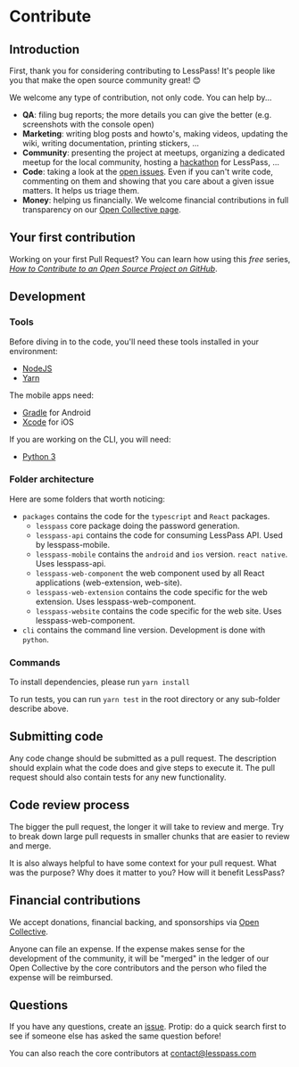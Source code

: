 # Contribute

## Introduction

First, thank you for considering contributing to LessPass! It's people like you that make the open source community great! 😊

We welcome any type of contribution, not only code. You can help by...

- **QA**: filing bug reports; the more details you can give the better (e.g. screenshots with the console open)
- **Marketing**: writing blog posts and howto's, making videos, updating the wiki, writing documentation, printing stickers, ...
- **Community**: presenting the project at meetups, organizing a dedicated meetup for the local community, hosting a [hackathon](https://en.wikipedia.org/wiki/Hackathon) for LessPass, ...
- **Code**: taking a look at the [open issues](issues). Even if you can't write code, commenting on them and showing that you care about a given issue matters. It helps us triage them.
- **Money**: helping us financially. We welcome financial contributions in full transparency on our [Open Collective page](https://opencollective.com/lesspass).

## Your first contribution

Working on your first Pull Request? You can learn how using this *free* series, [*How to Contribute to an Open Source Project on GitHub*](https://egghead.io/series/how-to-contribute-to-an-open-source-project-on-github).

## Development

### Tools

Before diving in to the code, you'll need these tools installed in your environment:

* [NodeJS](https://nodejs.org/)
* [Yarn](https://yarnpkg.com/)

The mobile apps need:

* [Gradle](https://developer.android.com/studio/build/) for Android
* [Xcode](https://developer.apple.com/xcode/) for iOS

If you are working on the CLI, you will need:

* [Python 3](https://www.python.org/)

### Folder architecture

Here are some folders that worth noticing:

* `packages` contains the code for the `typescript` and `React` packages.
  * `lesspass` core package doing the password generation.
  * `lesspass-api` contains the code for consuming LessPass API. Used by lesspass-mobile.
  * `lesspass-mobile` contains the `android` and `ios` version. `react native`. Uses lesspass-api.
  * `lesspass-web-component` the web component used by all React applications (web-extension, web-site).
  * `lesspass-web-extension` contains the code specific for the web extension. Uses lesspass-web-component.
  * `lesspass-website` contains the code specific for the web site. Uses lesspass-web-component.
* `cli` contains the command line version. Development is done with `python`.

### Commands

To install dependencies, please run `yarn install`

To run tests, you can run `yarn test` in the root directory or any sub-folder describe above.

## Submitting code

Any code change should be submitted as a pull request. The description should explain what the code does and give steps to execute it. The pull request should also contain tests for any new functionality.

## Code review process

The bigger the pull request, the longer it will take to review and merge. Try to break down large pull requests in smaller chunks that are easier to review and merge.

It is also always helpful to have some context for your pull request. What was the purpose? Why does it matter to you? How will it benefit LessPass?

## Financial contributions

We accept donations, financial backing, and sponsorships via [Open Collective](https://opencollective.com/lesspass).

Anyone can file an expense. If the expense makes sense for the development of the community, it will be "merged" in the ledger of our Open Collective by the core contributors and the person who filed the expense will be reimbursed.

## Questions

If you have any questions, create an [issue](issue). Protip: do a quick search first to see if someone else has asked the same question before!

You can also reach the core contributors at contact@lesspass.com

<!-- This `CONTRIBUTING.md` is based on @nayafia's template https://github.com/nayafia/contributing-template -->
